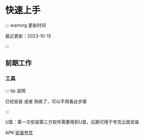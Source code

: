# 快速上手

::: warning 更新时间

最近更新：2023-10-15

:::

## 前期工作

### 工具

::: tip 说明

已经安装 或者 熟练了，可以不用看此步骤

:::

U盘：第一次安装第三方软件需要用到U盘，后期可用于夸克云盘安装

APK:[安装夸克](https://pan.quark.cn/s/bdbe66e51d34)
<Utterances />